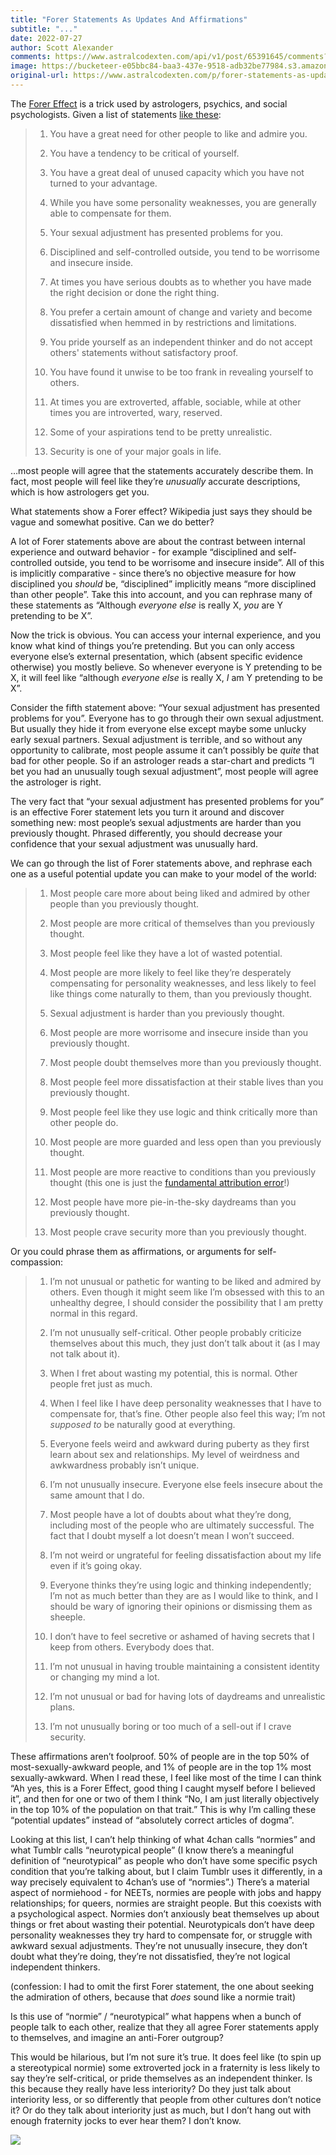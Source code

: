 ```yaml
---
title: "Forer Statements As Updates And Affirmations"
subtitle: "..."
date: 2022-07-27
author: Scott Alexander
comments: https://www.astralcodexten.com/api/v1/post/65391645/comments?&all_comments=true
image: https://bucketeer-e05bbc84-baa3-437e-9518-adb32be77984.s3.amazonaws.com/public/images/7d308b14-0217-4ac3-bd64-b54a2f32af9a_449x312.png
original-url: https://www.astralcodexten.com/p/forer-statements-as-updates-and-affirmations
---
```

The [Forer Effect](https://en.wikipedia.org/wiki/Barnum_effect) is a trick used by astrologers, psychics, and social psychologists. Given a list of statements [like these](https://en.wikipedia.org/wiki/Barnum_effect#Early_research):

>   1. You have a great need for other people to like and admire you.
> 
>   2. You have a tendency to be critical of yourself.
> 
>   3. You have a great deal of unused capacity which you have not turned to your advantage.
> 
>   4. While you have some personality weaknesses, you are generally able to compensate for them.
> 
>   5. Your sexual adjustment has presented problems for you.
> 
>   6. Disciplined and self-controlled outside, you tend to be worrisome and insecure inside.
> 
>   7. At times you have serious doubts as to whether you have made the right decision or done the right thing.
> 
>   8. You prefer a certain amount of change and variety and become dissatisfied when hemmed in by restrictions and limitations.
> 
>   9. You pride yourself as an independent thinker and do not accept others' statements without satisfactory proof.
> 
>   10. You have found it unwise to be too frank in revealing yourself to others.
> 
>   11. At times you are extroverted, affable, sociable, while at other times you are introverted, wary, reserved.
> 
>   12. Some of your aspirations tend to be pretty unrealistic.
> 
>   13. Security is one of your major goals in life.
> 
> 


…most people will agree that the statements accurately describe them. In fact, most people will feel like they’re _unusually_ accurate descriptions, which is how astrologers get you.

What statements show a Forer effect? Wikipedia just says they should be vague and somewhat positive. Can we do better?

A lot of Forer statements above are about the contrast between internal experience and outward behavior - for example “disciplined and self-controlled outside, you tend to be worrisome and insecure inside”. All of this is implicitly comparative - since there’s no objective measure for how disciplined you _should_ be, “disciplined” implicitly means “more disciplined than other people”. Take this into account, and you can rephrase many of these statements as “Although _everyone else_ is really X, _you_ are Y pretending to be X”.

Now the trick is obvious. You can access your internal experience, and you know what kind of things you’re pretending. But you can only access everyone else’s external presentation, which (absent specific evidence otherwise) you mostly believe. So whenever everyone is Y pretending to be X, it will feel like “although _everyone else_ is really X, _I_ am Y pretending to be X”.

Consider the fifth statement above: “Your sexual adjustment has presented problems for you”. Everyone has to go through their own sexual adjustment. But usually they hide it from everyone else except maybe some unlucky early sexual partners. Sexual adjustment is terrible, and so without any opportunity to calibrate, most people assume it can’t possibly be _quite_ that bad for other people. So if an astrologer reads a star-chart and predicts “I bet you had an unusually tough sexual adjustment”, most people will agree the astrologer is right.

The very fact that “your sexual adjustment has presented problems for you” is an effective Forer statement lets you turn it around and discover something new: most people’s sexual adjustments are harder than you previously thought. Phrased differently, you should decrease your confidence that your sexual adjustment was unusually hard.

We can go through the list of Forer statements above, and rephrase each one as a useful potential update you can make to your model of the world:

>   1. Most people care more about being liked and admired by other people than you previously thought.
> 
>   2. Most people are more critical of themselves than you previously thought.
> 
>   3. Most people feel like they have a lot of wasted potential.
> 
>   4. Most people are more likely to feel like they’re desperately compensating for personality weaknesses, and less likely to feel like things come naturally to them, than you previously thought.
> 
>   5. Sexual adjustment is harder than you previously thought.
> 
>   6. Most people are more worrisome and insecure inside than you previously thought.
> 
>   7. Most people doubt themselves more than you previously thought.
> 
>   8. Most people feel more dissatisfaction at their stable lives than you previously thought.
> 
>   9. Most people feel like they use logic and think critically more than other people do. 
> 
>   10. Most people are more guarded and less open than you previously thought.
> 
>   11. Most people are more reactive to conditions than you previously thought (this one is just the [fundamental attribution error](https://en.wikipedia.org/wiki/Fundamental_attribution_error)!)
> 
>   12. Most people have more pie-in-the-sky daydreams than you previously thought.
> 
>   13. Most people crave security more than you previously thought.
> 
> 


Or you could phrase them as affirmations, or arguments for self-compassion:

>   1. I’m not unusual or pathetic for wanting to be liked and admired by others. Even though it might seem like I’m obsessed with this to an unhealthy degree, I should consider the possibility that I am pretty normal in this regard.
> 
>   2. I’m not unusually self-critical. Other people probably criticize themselves about this much, they just don’t talk about it (as I may not talk about it).
> 
>   3. When I fret about wasting my potential, this is normal. Other people fret just as much.
> 
>   4. When I feel like I have deep personality weaknesses that I have to compensate for, that’s fine. Other people also feel this way; I’m not _supposed to_ be naturally good at everything.
> 
>   5. Everyone feels weird and awkward during puberty as they first learn about sex and relationships. My level of weirdness and awkwardness probably isn’t unique.
> 
>   6. I’m not unusually insecure. Everyone else feels insecure about the same amount that I do.
> 
>   7. Most people have a lot of doubts about what they’re dong, including most of the people who are ultimately successful. The fact that I doubt myself a lot doesn’t mean I won’t succeed.
> 
>   8. I’m not weird or ungrateful for feeling dissatisfaction about my life even if it’s going okay.
> 
>   9. Everyone thinks they’re using logic and thinking independently; I’m not as much better than they are as I would like to think, and I should be wary of ignoring their opinions or dismissing them as sheeple.
> 
>   10. I don’t have to feel secretive or ashamed of having secrets that I keep from others. Everybody does that.
> 
>   11. I’m not unusual in having trouble maintaining a consistent identity or changing my mind a lot.
> 
>   12. I’m not unusual or bad for having lots of daydreams and unrealistic plans.
> 
>   13. I’m not unusually boring or too much of a sell-out if I crave security.
> 
> 


These affirmations aren’t foolproof. 50% of people are in the top 50% of most-sexually-awkward people, and 1% of people are in the top 1% most sexually-awkward. When I read these, I feel like most of the time I can think “Ah yes, this is a Forer Effect, good thing I caught myself before I believed it”, and then for one or two of them I think “No, I am just literally objectively in the top 10% of the population on that trait.” This is why I’m calling these “potential updates” instead of “absolutely correct articles of dogma”.

Looking at this list, I can’t help thinking of what 4chan calls “normies” and what Tumblr calls “neurotypical people” (I know there’s a meaningful definition of “neurotypical” as people who don’t have some specific psych condition that you’re talking about, but I claim Tumblr uses it differently, in a way precisely equivalent to 4chan’s use of “normies”.) There’s a material aspect of normiehood - for NEETs, normies are people with jobs and happy relationships; for queers, normies are straight people. But this coexists with a psychological aspect. Normies don’t anxiously beat themselves up about things or fret about wasting their potential. Neurotypicals don’t have deep personality weaknesses they try hard to compensate for, or struggle with awkward sexual adjustments. They’re not unusually insecure, they don’t doubt what they’re doing, they’re not dissatisfied, they’re not logical independent thinkers.

(confession: I had to omit the first Forer statement, the one about seeking the admiration of others, because that _does_ sound like a normie trait)

Is this use of “normie” / “neurotypical” what happens when a bunch of people talk to each other, realize that they all agree Forer statements apply to themselves, and imagine an anti-Forer outgroup?

This would be hilarious, but I’m not sure it’s true. It does feel like (to spin up a stereotypical normie) some extroverted jock in a fraternity is less likely to say they’re self-critical, or pride themselves as an independent thinker. Is this because they really have less interiority? Do they just talk about interiority less, or so differently that people from other cultures don’t notice it? Or do they talk about interiority just as much, but I don’t hang out with enough fraternity jocks to ever hear them? I don’t know.

[![](https://substackcdn.com/image/fetch/w_1456,c_limit,f_auto,q_auto:good,fl_progressive:steep/https%3A%2F%2Fbucketeer-e05bbc84-baa3-437e-9518-adb32be77984.s3.amazonaws.com%2Fpublic%2Fimages%2Fd8a60e2a-831c-4d6a-9f82-a8186dadcb67_301x296.png)](https://substackcdn.com/image/fetch/f_auto,q_auto:good,fl_progressive:steep/https%3A%2F%2Fbucketeer-e05bbc84-baa3-437e-9518-adb32be77984.s3.amazonaws.com%2Fpublic%2Fimages%2Fd8a60e2a-831c-4d6a-9f82-a8186dadcb67_301x296.png)
